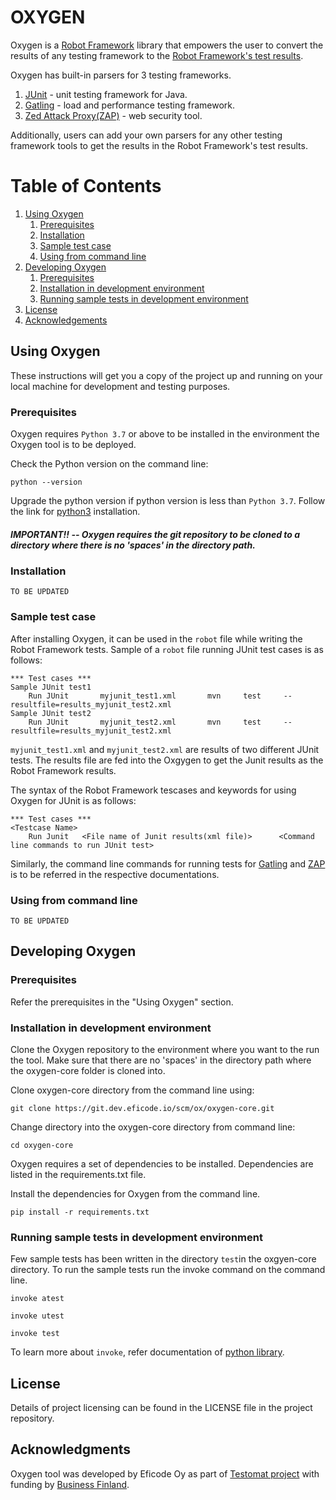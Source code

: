# OXYGEN 

Oxygen is a [Robot Framework](https://robotframework.org/) library that empowers the user to convert the results of any testing framework to the [Robot Framework's test results](https://robotframework.org/robotframework/2.1.2/RobotFrameworkUserGuide.html#created-outputs). 

Oxygen has built-in parsers for 3 testing frameworks. 

1. [JUnit](https://en.wikipedia.org/wiki/JUnit) - unit testing framework for Java.
2. [Gatling](https://en.wikipedia.org/wiki/Gatling_(software)) - load and performance testing framework.
3. [Zed Attack Proxy(ZAP)](https://www.zaproxy.org/) - web security tool. 

Additionally, users can add your own parsers for any other testing framework tools to get the results in the Robot Framework's test results. 

# Table of Contents
1. [Using Oxygen](#getting-started)
    1. [Prerequisites]()
    2. [Installation]()
    3. [Sample test case]()
    4. [Using from command line]()
2. [Developing Oxygen]()
    1. [Prerequisites]()
    2. [Installation in development environment]()
    3. [Running sample tests in development environment]()
3. [License]()
4. [Acknowledgements]()

## Using Oxygen

These instructions will get you a copy of the project up and running on your local machine for development and testing purposes.

### Prerequisites

Oxygen requires `Python 3.7` or above to be installed in the environment the Oxygen tool is to be deployed. 

Check the Python version on the command line:
```
python --version
```

Upgrade the python version if python version is less than `Python 3.7`. Follow the link for [python3](https://realpython.com/installing-python/) installation.

##### IMPORTANT!! --  Oxygen requires the git repository to be cloned to a directory where there is no 'spaces' in the directory path.

### Installation

`TO BE UPDATED`

### Sample test case

After installing Oxygen, it can be used in the `robot` file while writing the Robot Framework tests. Sample of a `robot` file running JUnit test cases is as follows:

```
*** Test cases ***
Sample JUnit test1
    Run JUnit       myjunit_test1.xml       mvn     test     --resultfile=results_myjunit_test2.xml
Sample JUnit test2
    Run JUnit       myjunit_test2.xml       mvn     test     --resultfile=results_myjunit_test2.xml  
```

`myjunit_test1.xml` and `myjunit_test2.xml` are results of two different JUnit tests. The results file are fed into the Oxgygen to get the Junit results as the Robot Framework results.

The syntax of the Robot Framework tescases and keywords for using Oxygen for JUnit is as follows:

```
*** Test cases ***
<Testcase Name>
    Run Junit   <File name of Junit results(xml file)>      <Command line commands to run JUnit test>
```

Similarly, the command line commands for running tests for [Gatling](https://en.wikipedia.org/wiki/Gatling_(software)) and [ZAP](https://www.zaproxy.org/) is to be referred in the respective documentations.


### Using from command line

`TO BE UPDATED`

## Developing Oxygen

### Prerequisites

Refer the prerequisites in the "Using Oxygen" section.

### Installation in development environment

Clone the Oxygen repository to the environment where you want to the run the tool. Make sure that there are no 'spaces' in the directory path where the oxygen-core folder is cloned into.

Clone oxygen-core directory from the command line using:

```
git clone https://git.dev.eficode.io/scm/ox/oxygen-core.git
```
Change directory into the oxygen-core directory from command line:
```
cd oxygen-core
```
Oxygen requires a set of dependencies to be installed. Dependencies are listed in the requirements.txt file. 

Install the dependencies for Oxygen from the command line. 

```
pip install -r requirements.txt
```

### Running sample tests in development environment

Few sample tests has been written in the directory `test`in the oxgyen-core directory. To run the sample tests run the invoke command on the command line.

```
invoke atest
```
```
invoke utest
```
```
invoke test
```
To learn more about `invoke`, refer documentation of [python library](http://www.pyinvoke.org/).

## License

Details of project licensing can be found in the LICENSE file in the project repository.

## Acknowledgments

Oxygen tool  was developed by Eficode Oy as part of [Testomat project](https://www.testomatproject.eu/) with funding by [Business Finland](https://www.businessfinland.fi/).